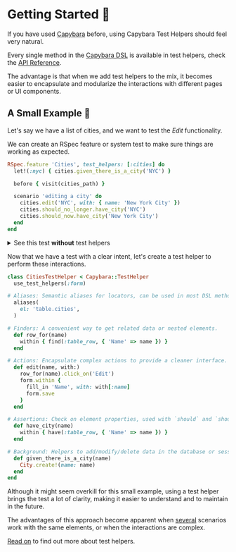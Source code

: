 [capybara]: https://github.com/teamcapybara/capybara
[capybara dsl]: https://github.com/teamcapybara/capybara#the-dsl
[rspec_injection]: https://github.com/ElMassimo/capybara_test_helpers/blob/master/examples/rails_app/spec/system/cities_spec.rb#L7
[rspec_global_injection]: https://github.com/ElMassimo/capybara_test_helpers/blob/master/examples/rails_app/spec/system/support/default_test_helpers.rb#L8
[cucumber_injection]: https://github.com/ElMassimo/capybara_test_helpers/blob/master/examples/rails_app/features/step_definitions/city_steps.rb#L3
[example app]: https://github.com/ElMassimo/capybara_test_helpers/blob/master/examples/rails_app
[capybara_test_helpers_tests]: https://github.com/ElMassimo/capybara_test_helpers/blob/master/spec
[rspec matchers]: https://relishapp.com/rspec/rspec-expectations/docs/built-in-matchers
[actions]: /guide/essentials/actions
[api]: /api/

# Getting Started 🚀

If you have used [Capybara] before, using Capybara Test Helpers should feel very natural.

Every single method in the [Capybara DSL] is available in test helpers, check the [API Reference][api].

The advantage is that when we add test helpers to the mix, it becomes easier to
encapsulate and modularize the interactions with different pages or UI components.

## A Small Example 🌆

Let's say we have a list of cities, and we want to test the _Edit_ functionality.

We can create an RSpec feature or system test to make sure things are working as expected.

```ruby
RSpec.feature 'Cities', test_helpers: [:cities] do
  let!(:nyc) { cities.given_there_is_a_city('NYC') }

  before { visit(cities_path) }

  scenario 'editing a city' do
    cities.edit('NYC', with: { name: 'New York City' })
    cities.should_no_longer.have_city('NYC')
    cities.should_now.have_city('New York City')
  end
end
```

<details>
  <summary>See this test <b>without</b> test helpers</summary>

```ruby
RSpec.describe 'Cities' do
  let!(:nyc) { City.create!(name: 'NYC') }

  before { visit(cities_path) }

  scenario 'editing a city' do
    within('.table.cities') {
      find(:table_row, { 'Name' => 'NYC' }).click_on('Edit')
    }
    within('form') {
      fill_in 'Name', with: 'New York City'
      click_button(type: 'submit')
    }
    within('table.cities') {
      expect(page).not_to have_selector(:table_row, { 'Name' => 'NYC' })
      expect(page).to have_selector(:table_row, { 'Name' => 'New York City' })
    }
  end
end
```
</details>

Now that we have a test with a clear intent, let's create a test helper to perform these interactions.

```ruby
class CitiesTestHelper < Capybara::TestHelper
  use_test_helpers(:form)

# Aliases: Semantic aliases for locators, can be used in most DSL methods.
  aliases(
    el: 'table.cities',
  )

# Finders: A convenient way to get related data or nested elements.
  def row_for(name)
    within { find(:table_row, { 'Name' => name }) }
  end

# Actions: Encapsulate complex actions to provide a cleaner interface.
  def edit(name, with:)
    row_for(name).click_on('Edit')
    form.within {
      fill_in 'Name', with: with[:name]
      form.save
    }
  end

# Assertions: Check on element properties, used with `should` and `should_not`.
  def have_city(name)
    within { have(:table_row, { 'Name' => name }) }
  end

# Background: Helpers to add/modify/delete data in the database or session.
  def given_there_is_a_city(name)
    City.create!(name: name)
  end
end
```

Although it might seem overkill for this small example, using a test helper brings the test a lot of clarity, making it easier to understand and to maintain in the future.

The advantages of this approach become apparent when [several](https://github.com/ElMassimo/capybara_test_helpers/blob/master/examples/rails_app/spec/system/cities_spec.rb) scenarios work with the same elements, or when the interactions are complex.

[Read on][actions] to find out more about test helpers.

